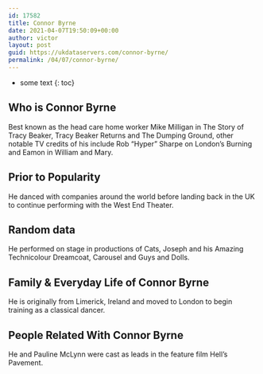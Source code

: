 ```yaml
---
id: 17582
title: Connor Byrne
date: 2021-04-07T19:50:09+00:00
author: victor
layout: post
guid: https://ukdataservers.com/connor-byrne/
permalink: /04/07/connor-byrne/
---
```


* some text
{: toc}


## Who is Connor Byrne



Best known as the head care home worker Mike Milligan in The Story of Tracy Beaker, Tracy Beaker Returns and The Dumping Ground, other notable TV credits of his include Rob &#8220;Hyper&#8221; Sharpe on London&#8217;s Burning and Eamon in William and Mary.

                
                
                
## Prior to Popularity



He danced with companies around the world before landing back in the UK to continue performing with the West End Theater.

                
                
                
## Random data



He performed on stage in productions of Cats, Joseph and his Amazing Technicolour Dreamcoat, Carousel and Guys and Dolls.

                
                
                
## Family & Everyday Life of Connor Byrne



He is originally from Limerick, Ireland and moved to London to begin training as a classical dancer.

                
                
                
## People Related With Connor Byrne



He and Pauline McLynn were cast as leads in the feature film Hell&#8217;s Pavement.

                
              
            
          
          
          